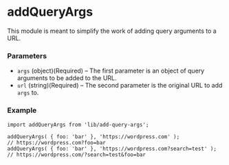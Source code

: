 addQueryArgs
==========
This module is meant to simplify the work of adding query arguments to a URL.

### Parameters
- `args` (object)(Required) – The first parameter is an object of query arguments to be added to the URL.
- `url` (string)(Required) – The second parameter is the original URL to add `args` to.


### Example
```
import addQueryArgs from 'lib/add-query-args';

addQueryArgs( { foo: 'bar' }, 'https://wordpress.com' );             // https://wordpress.com?foo=bar
addQueryArgs( { foo: 'bar' }, 'https://wordpress.com?search=test' ); // https://wordpress.com/?search=test&foo=bar 
```
